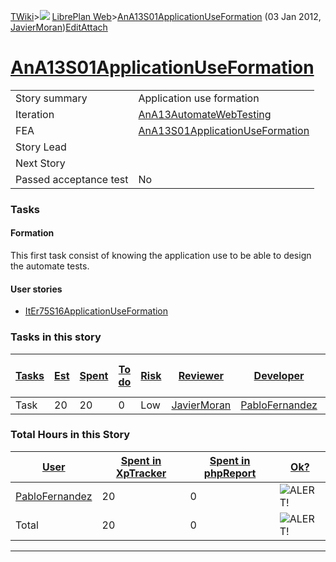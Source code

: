 [TWiki](/twiki/Main/WebHome)&gt;![](/twiki/TWiki/TWikiDocGraphics/web-bg-small.gif) [LibrePlan Web](/twiki/LibrePlan/WebHome)&gt;[AnA13S01ApplicationUseFormation](http://wiki.libreplan-enterprise.com/twiki/LibrePlan/AnA13S01ApplicationUseFormation "Topic revision: 2 (03 Jan 2012 - 15:15:02)") (03 Jan 2012, [JavierMoran](/twiki/Main/JavierMoran))[Edit](http://wiki.libreplan-enterprise.com/twiki/bin/edit/LibrePlan/AnA13S01ApplicationUseFormation?t=1520337856 "Edit this topic text")[Attach](/twiki/bin/attach/LibrePlan/AnA13S01ApplicationUseFormation "Attach an image or document to this topic")

 [AnA13S01ApplicationUseFormation](/twiki/LibrePlan/AnA13S01ApplicationUseFormation)
===============================================================================================================================================



|                        |                                                                                              |
|------------------------|----------------------------------------------------------------------------------------------|
| Story summary          | Application use formation                                                                    |
| Iteration              | [AnA13AutomateWebTesting](/twiki/LibrePlan/AnA13AutomateWebTesting)                 |
| FEA                    | [AnA13S01ApplicationUseFormation](/twiki/LibrePlan/AnA13S01ApplicationUseFormation) |
| Story Lead             |                                                                                              |
| Next Story             |                                                                                              |
| Passed acceptance test | No                                                                                           |

###  Tasks



####  Formation

This first task consist of knowing the application use to be able to design the automate tests.

####  User stories

-   [ItEr75S16ApplicationUseFormation](/twiki/LibrePlan/ItEr75S16ApplicationUseFormation)

###  Tasks in this story



| [Tasks](http://wiki.libreplan-enterprise.com/twiki/LibrePlan/AnA13S01ApplicationUseFormation?sortcol=0;table=2;up=0#sorted_table "Sort by this column") | [Est](http://wiki.libreplan-enterprise.com/twiki/LibrePlan/AnA13S01ApplicationUseFormation?sortcol=1;table=2;up=0#sorted_table "Sort by this column") | [Spent](http://wiki.libreplan-enterprise.com/twiki/LibrePlan/AnA13S01ApplicationUseFormation?sortcol=2;table=2;up=0#sorted_table "Sort by this column") | [To do](http://wiki.libreplan-enterprise.com/twiki/LibrePlan/AnA13S01ApplicationUseFormation?sortcol=3;table=2;up=0#sorted_table "Sort by this column") | [Risk](http://wiki.libreplan-enterprise.com/twiki/LibrePlan/AnA13S01ApplicationUseFormation?sortcol=4;table=2;up=0#sorted_table "Sort by this column") | [Reviewer](http://wiki.libreplan-enterprise.com/twiki/LibrePlan/AnA13S01ApplicationUseFormation?sortcol=5;table=2;up=0#sorted_table "Sort by this column") | [Developer](http://wiki.libreplan-enterprise.com/twiki/LibrePlan/AnA13S01ApplicationUseFormation?sortcol=6;table=2;up=0#sorted_table "Sort by this column") | [Task Name](http://wiki.libreplan-enterprise.com/twiki/LibrePlan/AnA13S01ApplicationUseFormation?sortcol=7;table=2;up=0#sorted_table "Sort by this column") | [Start Date](http://wiki.libreplan-enterprise.com/twiki/LibrePlan/AnA13S01ApplicationUseFormation?sortcol=8;table=2;up=0#sorted_table "Sort by this column") | [Est End Date](http://wiki.libreplan-enterprise.com/twiki/LibrePlan/AnA13S01ApplicationUseFormation?sortcol=9;table=2;up=0#sorted_table "Sort by this column") | [End Date](http://wiki.libreplan-enterprise.com/twiki/LibrePlan/AnA13S01ApplicationUseFormation?sortcol=10;table=2;up=0#sorted_table "Sort by this column") |
|------------------------------------------------------------------------------------------------------------------------------------------------------------------|----------------------------------------------------------------------------------------------------------------------------------------------------------------|------------------------------------------------------------------------------------------------------------------------------------------------------------------|------------------------------------------------------------------------------------------------------------------------------------------------------------------|-----------------------------------------------------------------------------------------------------------------------------------------------------------------|---------------------------------------------------------------------------------------------------------------------------------------------------------------------|----------------------------------------------------------------------------------------------------------------------------------------------------------------------|----------------------------------------------------------------------------------------------------------------------------------------------------------------------|-----------------------------------------------------------------------------------------------------------------------------------------------------------------------|-------------------------------------------------------------------------------------------------------------------------------------------------------------------------|----------------------------------------------------------------------------------------------------------------------------------------------------------------------|
| Task                                                                                                                                                             | 20                                                                                                                                                             | 20                                                                                                                                                               | 0                                                                                                                                                                | Low                                                                                                                                                             | [JavierMoran](/twiki/Main/JavierMoran)                                                                                                                     | [PabloFernandez](/twiki/Main/PabloFernandez)                                                                                                                | [Formation](/twiki/LibrePlan/AnA13S01ApplicationUseFormation#TasK1)                                                                                         |                                                                                                                                                                       |                                                                                                                                                                         |                                                                                                                                                                      |

###  Total Hours in this Story

| [User](http://wiki.libreplan-enterprise.com/twiki/LibrePlan/AnA13S01ApplicationUseFormation?sortcol=0;table=3;up=0#sorted_table "Sort by this column") | [Spent in XpTracker](http://wiki.libreplan-enterprise.com/twiki/LibrePlan/AnA13S01ApplicationUseFormation?sortcol=1;table=3;up=0#sorted_table "Sort by this column") | [Spent in phpReport](http://wiki.libreplan-enterprise.com/twiki/LibrePlan/AnA13S01ApplicationUseFormation?sortcol=2;table=3;up=0#sorted_table "Sort by this column") | [Ok?](http://wiki.libreplan-enterprise.com/twiki/LibrePlan/AnA13S01ApplicationUseFormation?sortcol=3;table=3;up=0#sorted_table "Sort by this column") |
|-----------------------------------------------------------------------------------------------------------------------------------------------------------------|-------------------------------------------------------------------------------------------------------------------------------------------------------------------------------|-------------------------------------------------------------------------------------------------------------------------------------------------------------------------------|----------------------------------------------------------------------------------------------------------------------------------------------------------------|
| [PabloFernandez](/twiki/Main/PabloFernandez)                                                                                                           | 20                                                                                                                                                                            | 0                                                                                                                                                                             | ![ALERT!](/twiki/TWiki/TWikiDocGraphics/warning.gif "ALERT!")                                                                                              |
| Total                                                                                                                                                           | 20                                                                                                                                                                            | 0                                                                                                                                                                             | ![ALERT!](/twiki/TWiki/TWikiDocGraphics/warning.gif "ALERT!")                                                                                              |

------------------------------------------------------------------------
